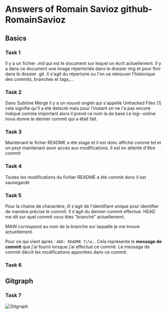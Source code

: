 # Answers of Romain Savioz github-RomainSavioz

## Basics

### Task 1

Il y a un fichier .md qui est le document sur lequel on écrit actuellement. Il y a dans ce document une image répertoriée dans le dossier img et pour finir dans le dossier .git. Il s'agit du répertoire ou l'on va retrouver l'historique des commits, branches et tags,...

### Task 2

Dans Sublime Merge il y a un nouvel onglet qui s'appelle Untracked Files (1) cela signifie qu'il a été detecté mais pour l'instant on ne l'a pas encore indiqué comme important alors il prend ce nom la de base
Le log--online nous donne le dernier commit qui a était fait.

### Task 3

Maintenant le ficher README a été stage et il est donc affiché comme tel et on peut maintenant avoir accès aux modifications. Il est en attente d'être commit

### Task 4

Toutes les modifications du fichier README a été commit donc il est sauvegardé

### Task 5

Pour la chaine de charactère, ill s'agit de  l'identifiant unique pour identifier de manière précise le commit. Il s'agit du dernier commit effectué.
HEAD me dit sur quel commit vous êtes "branché" actuellement.

MAIN correspond au nom de la branche sur laquelle je me trouve actuellement.

Pour ce qui vient après : `ADD: README file.`. Cela représente le **message de commit** que j'ai fourni lorsque j'ai effectué ce commit. Le message de commit décrit les modifications apportées dans ce commit.

### Task 6

## Gitgraph

### Task 7

![Gitgraph](img/gitgraph.svg)